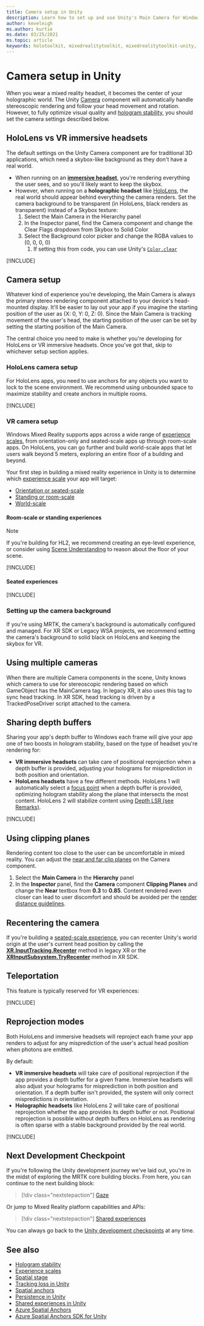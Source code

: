 ```yaml
---
title: Camera setup in Unity
description: Learn how to set up and use Unity's Main Camera for Windows Mixed Reality development to do holographic rendering.
author: keveleigh
ms.author: kurtie
ms.date: 03/25/2021
ms.topic: article
keywords: holotoolkit, mixedrealitytoolkit, mixedrealitytoolkit-unity, holographic rendering, holographic, immersive, focus point, depth buffer, orientation-only, positional, opaque, transparent, clip, mixed reality headset, windows mixed reality headset, virtual reality headset
---
```


# Camera setup in Unity

When you wear a mixed reality headset, it becomes the center of your holographic world. The Unity [Camera](https://docs.unity3d.com/Manual/class-Camera.html) component will automatically handle stereoscopic rendering and follow your head movement and rotation. However, to fully optimize visual quality and [hologram stability](../advanced-concepts/hologram-stability.md), you should set the camera settings described below.

## HoloLens vs VR immersive headsets

The default settings on the Unity Camera component are for traditional 3D applications, which need a skybox-like background as they don't have a real world.

* When running on an **[immersive headset](../../discover/immersive-headset-hardware-details.md)**, you're rendering everything the user sees, and so you'll likely want to keep the skybox.
* However, when running on a **holographic headset** like [HoloLens](/hololens/hololens2-hardware), the real world should appear behind everything the camera renders. Set the camera background to be transparent (in HoloLens, black renders as transparent) instead of a Skybox texture:
    1. Select the Main Camera in the Hierarchy panel
    2. In the Inspector panel, find the Camera component and change the Clear Flags dropdown from Skybox to Solid Color
    3. Select the Background color picker and change the RGBA values to (0, 0, 0, 0)
        1. If setting this from code, you can use Unity's [`Color.clear`](https://docs.unity3d.com/ScriptReference/Color-clear.html)

[!INCLUDE[](includes/camera/opaque-camera-include.md)]

## Camera setup

Whatever kind of experience you're developing, the Main Camera is always the primary stereo rendering component attached to your device's head-mounted display. It'll be easier to lay out your app if you imagine the starting position of the user as (X: 0, Y: 0, Z: 0). Since the Main Camera is tracking movement of the user's head, the starting position of the user can be set by setting the starting position of the Main Camera.

The central choice you need to make is whether you're developing for HoloLens or VR immersive headsets. Once you've got that, skip to whichever setup section applies.

### HoloLens camera setup

For HoloLens apps, you need to use anchors for any objects you want to lock to the scene environment. We recommend using unbounded space to maximize stability and create anchors in multiple rooms.

[!INCLUDE[](includes/camera/hololens-setup-include.md)]

### VR camera setup

Windows Mixed Reality supports apps across a wide range of [experience scales](../../design/coordinate-systems.md#mixed-reality-experience-scales), from orientation-only and seated-scale apps up through room-scale apps. On HoloLens, you can go further and build world-scale apps that let users walk beyond 5 meters, exploring an entire floor of a building and beyond.

Your first step in building a mixed reality experience in Unity is to determine which [experience scale](../../design/coordinate-systems.md) your app will target:

* [Orientation or seated-scale](../../design/coordinate-systems.md#building-an-orientation-only-or-seated-scale-experience)
* [Standing or room-scale](../../design/coordinate-systems.md#building-a-standing-scale-or-room-scale-experience)
* [World-scale](../../design/coordinate-systems.md#building-a-world-scale-experience)

#### Room-scale or standing experiences

> [!NOTE]
> If you're building for HL2, we recommend creating an eye-level experience, or consider using [Scene Understanding](../advanced-concepts/scene-understanding-sdk.md) to reason about the floor of your scene.

[!INCLUDE[](includes/camera/vr-setup-standing-include.md)]

#### Seated experiences

[!INCLUDE[](includes/camera/vr-setup-seated-include.md)]

### Setting up the camera background

If you're using MRTK, the camera's background is automatically configured and managed. For XR SDK or Legacy WSA projects, we recommend setting the camera's background to solid black on HoloLens and keeping the skybox for VR.

## Using multiple cameras

When there are multiple Camera components in the scene, Unity knows which camera to use for stereoscopic rendering based on which GameObject has the MainCamera tag. In legacy XR, it also uses this tag to sync head tracking. In XR SDK, head tracking is driven by a TrackedPoseDriver script attached to the camera.

## Sharing depth buffers

Sharing your app's depth buffer to Windows each frame will give your app one of two boosts in hologram stability, based on the type of headset you're rendering for:

* **VR immersive headsets** can take care of positional reprojection when a depth buffer is provided, adjusting your holograms for misprediction in both position and orientation.
* **HoloLens headsets** have a few different methods. HoloLens 1 will automatically select a [focus point](focus-point-in-unity.md) when a depth buffer is provided, optimizing hologram stability along the plane that intersects the most content. HoloLens 2 will stabilize content using [Depth LSR (see Remarks)](/uwp/api/windows.graphics.holographic.holographiccamerarenderingparameters.setfocuspoint).

[!INCLUDE[](includes/camera/depth-buffer-include.md)]

## Using clipping planes

Rendering content too close to the user can be uncomfortable in mixed reality. You can adjust the [near and far clip planes](../advanced-concepts/hologram-stability.md#hologram-render-distances) on the Camera component.

1. Select the **Main Camera** in the **Hierarchy** panel
2. In the **Inspector** panel, find the **Camera** component **Clipping Planes** and change the **Near** textbox from **0.3** to **0.85**. Content rendered even closer can lead to user discomfort and should be avoided per the [render distance guidelines](../advanced-concepts/hologram-stability.md#hologram-render-distances).

## Recentering the camera

If you're building a [seated-scale experience](../../design/coordinate-systems.md), you can recenter Unity's world origin at the user's current head position by calling the **[XR.InputTracking.Recenter](https://docs.unity3d.com/ScriptReference/XR.InputTracking.Recenter.html)** method in legacy XR or the **[XRInputSubsystem.TryRecenter](https://docs.unity3d.com/ScriptReference/XR.XRInputSubsystem.TryRecenter.html)** method in XR SDK.

## Teleportation

This feature is typically reserved for VR experiences:

[!INCLUDE[](includes/camera/teleport-include.md)]

## Reprojection modes

Both HoloLens and immersive headsets will reproject each frame your app renders to adjust for any misprediction of the user's actual head position when photons are emitted.

By default:

* **VR immersive headsets** will take care of positional reprojection if the app provides a depth buffer for a given frame. Immersive headsets will also adjust your holograms for misprediction in both position and orientation. If a depth buffer isn't provided, the system will only correct mispredictions in orientation.
* **Holographic headsets** like HoloLens 2 will take care of positional reprojection whether the app provides its depth buffer or not. Positional reprojection is possible without depth buffers on HoloLens as rendering is often sparse with a stable background provided by the real world.

[!INCLUDE[](includes/camera/reprojection-include.md)]

## Next Development Checkpoint

If you're following the Unity development journey we've laid out, you're in the midst of exploring the MRTK core building blocks. From here, you can continue to the next building block:

> [!div class="nextstepaction"]
> [Gaze](gaze-in-unity.md)

Or jump to Mixed Reality platform capabilities and APIs:

> [!div class="nextstepaction"]
> [Shared experiences](shared-experiences-in-unity.md)

You can always go back to the [Unity development checkpoints](unity-development-overview.md#2-core-building-blocks) at any time.

## See also

* [Hologram stability](../advanced-concepts/hologram-stability.md)
* [Experience scales](../../design/coordinate-systems.md#mixed-reality-experience-scales)
* [Spatial stage](../../design/coordinate-systems.md#stage-frame-of-reference)
* [Tracking loss in Unity](tracking-loss-in-unity.md)
* [Spatial anchors](../../design/spatial-anchors.md)
* [Persistence in Unity](persistence-in-unity.md)
* [Shared experiences in Unity](shared-experiences-in-unity.md)
* [Azure Spatial Anchors](/azure/spatial-anchors)
* [Azure Spatial Anchors SDK for Unity](/dotnet/api/Microsoft.Azure.SpatialAnchors)